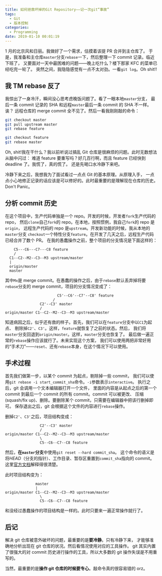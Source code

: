 ```yaml
---
title: 如何拯救坏掉的Git Repository——记一次git“事故”
tags:
  - Git
  - 版本控制
categories:
  - Programming
date: 2019-01-10 00:01:19
---
```



1 月的北京风和日丽。我做好了一个需求，估摸着该提 PR 合并到主仓库了。
于是，我准备和主仓库`master`分支`rebase`一下，然后整理一下 commit 记录。临近下班了，
又要面对一天中最困难的问题——晚上吃什么？楼下那家 KFC 的菜单已经吃完一轮了。
突然之间，我隐隐感觉有一点不太对劲。一看`git log`。Oh shit!!

<!--more-->

## 我 TM rebase 反了

我惊出了一身冷汗，瞬间没心思考虑晚饭问题了。看了一眼本地`master`分支，
最后一条 commit 记录的 SHA 和远程`master`最后一条 commit 的 SHA 不一样。诶？
远程仓库的 merge commit 全不见了。然后一看我刚刚敲的命令：

```bash
git checkout master
git pull upstream master
git rebase feature

git checkout feature
git rebase master
```

Oh, shit!我在干什么？我以前听说过搞乱 Git 仓库是很麻烦的问题。此时无数想法从脑中闪过：
难道 feature 要重写吗？好几百行啊，而且 feature 已经快到 deadline 了。我慌了，真的慌了。
还是先喝口水冷静下来吧。

冷静下来之后，我想我为了面试看过一点点 Git 的基本原理。从原理入手，
一点点小心地修正记录的话应该是可以修好的。此时最重要的是理解现在仓库的历史。Don't Panic。

## 分析 commit 历史

在这个项目中，生产代码单独是一个 repo。开发的时候，开发者`fork`生产代码的 repo，
然后`clone`自己`fork`的 repo。在本地，按照惯例，我自己`fork`的 repo 是`origin`，
远程生产代码的 repo 是`upstream`。开发新功能的时候，我从本地的`master`分支
`checkout`一个特性分支`feature`。在开发了几天之后，远程生产代码已经合并了数个 PR。
在我的愚蠢操作之前，整个项目的分支情况是下面这样的：

```plain
    C5---C6---C7---C8 feature
    /
  C1--C2--M2--C3--M3 upstream/master
  |
  origin/master
  master
```

其中`Mx`是 merge commit。在愚蠢的操作之后，由于`rebase`默认丢弃掉将要`rebase`分支的
merge commit，项目的分支情况变成了：

```plain
                        C5'--C6'--C7'--C8' feature
                      /
                C2'--C3' master
                /
origin/master C1--C2--M2--C3--M3 upstream/master
```

知道病因之后，似乎还有救的样子。首先，我们可以在`feature`分支中以`C1`为起点、
剔除掉`C2'`、`C3'`。这样，`feature`就恢复了之前的状态。然后，
我们将`master`分支回退到`origin/master`。这样，`master`分支也恢复了。
最后做一遍正常的`rebase`操作应该就行了。未来实现这个方案，
我们可以使用两把非常好用的“手术刀”——`reset`、还有`rebase`本身，在这个情况下可以使用。

## 手术过程

首先我们做第一步，以某个 commit 为起点，剔除掉一些 commit，
我们可以使用`git rebase -i start_commit_sha`命令。`-i`参数表示`interactive`。
执行之后，git 会调用一个文本编辑器打开一个文件，
里面的内容是从起点之后的第一个 commit 到最后一个 commit 的所有 commit。commit 可以被更改、
压缩(squash/fix up)、删除。要删除某个 commit，只需要在编辑器中把该行删掉即可。
保存退出之后，git 会根据这个文件的内容进行`rebase`操作。

删掉`C2'`、`C3'`之后，项目结构变成：

```plain
                C2'--C3' master
                /
origin/master C1--C2--M2--C3--M3 upstream/master
                \
                C5--C6--C7--C8 feature
```

然后，**在`master`分支**中使用`git reset --hard commit_sha`。
这个命令的语义是将*HEAD*（分支的指针）、工作目录、暂存区重置到`commit_sha`指向的 commit。
这里[官方文档](https://git-scm.com/book/zh/v2/Git-%E5%B7%A5%E5%85%B7-%E9%87%8D%E7%BD%AE%E6%8F%AD%E5%AF%86)解释得很清楚。

此时项目结构变为：

```plain
              master
              |
origin/master C1--C2--M2--C3--M3 upstream/master
                \
                C5--C6--C7--C8 feature
```

和没经过愚蠢操作的项目结构是一样的。此时只要来一遍正常操作就行了。

## 后记

解决 git 仓库被意外破坏的问题，最重要的是**要冷静**。只有冷静下来，
才能够准确地分析出现在 git 仓库的状况。然后看情况使用对应的工具操作。
git 其实内置了很强大的对 commit 历史进行操作的工具，所以大多数的 git 操作失误是不用重写的。

当然，最重要的是**操作 git 仓库的时候要专心**。敲命令真的很容易错的 orz。
